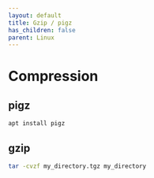 ```yaml
---
layout: default
title: Gzip / pigz
has_children: false
parent: Linux
---
```


# Compression

## pigz

```bash
apt install pigz
```

## gzip

```bash
tar -cvzf my_directory.tgz my_directory
```
